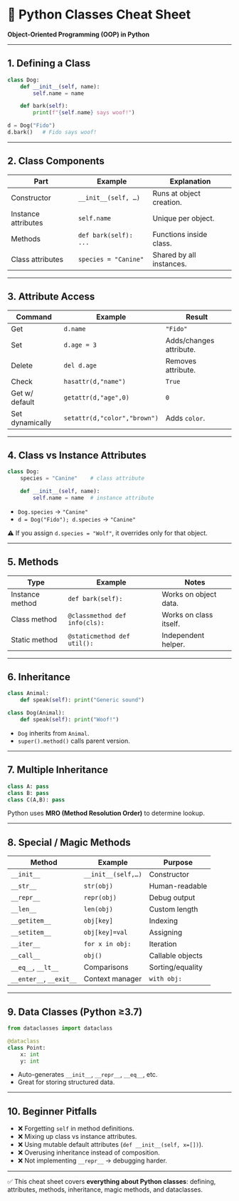 
# 📘 Python Classes Cheat Sheet

**Object-Oriented Programming (OOP) in Python**

---

## 1. Defining a Class

```python
class Dog:
    def __init__(self, name):
        self.name = name

    def bark(self):
        print(f"{self.name} says woof!")
```

```python
d = Dog("Fido")
d.bark()   # Fido says woof!
```

---

## 2. Class Components

| Part                | Example               | Explanation              |
| ------------------- | --------------------- | ------------------------ |
| Constructor         | `__init__(self, …)`   | Runs at object creation. |
| Instance attributes | `self.name`           | Unique per object.       |
| Methods             | `def bark(self): ...` | Functions inside class.  |
| Class attributes    | `species = "Canine"`  | Shared by all instances. |

---

## 3. Attribute Access

| Command         | Example                      | Result                  |
| --------------- | ---------------------------- | ----------------------- |
| Get             | `d.name`                     | `"Fido"`                |
| Set             | `d.age = 3`                  | Adds/changes attribute. |
| Delete          | `del d.age`                  | Removes attribute.      |
| Check           | `hasattr(d,"name")`          | `True`                  |
| Get w/ default  | `getattr(d,"age",0)`         | `0`                     |
| Set dynamically | `setattr(d,"color","brown")` | Adds `color`.           |

---

## 4. Class vs Instance Attributes

```python
class Dog:
    species = "Canine"    # class attribute

    def __init__(self, name):
        self.name = name  # instance attribute
```

* `Dog.species` → `"Canine"`
* `d = Dog("Fido"); d.species` → `"Canine"`

⚠️ If you assign `d.species = "Wolf"`, it overrides only for that object.

---

## 5. Methods

| Type            | Example                       | Notes                  |
| --------------- | ----------------------------- | ---------------------- |
| Instance method | `def bark(self):`             | Works on object data.  |
| Class method    | `@classmethod def info(cls):` | Works on class itself. |
| Static method   | `@staticmethod def util():`   | Independent helper.    |

---

## 6. Inheritance

```python
class Animal:
    def speak(self): print("Generic sound")

class Dog(Animal):
    def speak(self): print("Woof!")
```

* `Dog` inherits from `Animal`.
* `super().method()` calls parent version.

---

## 7. Multiple Inheritance

```python
class A: pass
class B: pass
class C(A,B): pass
```

Python uses **MRO (Method Resolution Order)** to determine lookup.

---

## 8. Special / Magic Methods

| Method                  | Example            | Purpose          |
| ----------------------- | ------------------ | ---------------- |
| `__init__`              | `__init__(self,…)` | Constructor      |
| `__str__`               | `str(obj)`         | Human-readable   |
| `__repr__`              | `repr(obj)`        | Debug output     |
| `__len__`               | `len(obj)`         | Custom length    |
| `__getitem__`           | `obj[key]`         | Indexing         |
| `__setitem__`           | `obj[key]=val`     | Assigning        |
| `__iter__`              | `for x in obj:`    | Iteration        |
| `__call__`              | `obj()`            | Callable objects |
| `__eq__`, `__lt__`      | Comparisons        | Sorting/equality |
| `__enter__`, `__exit__` | Context manager    | `with obj:`      |

---

## 9. Data Classes (Python ≥3.7)

```python
from dataclasses import dataclass

@dataclass
class Point:
    x: int
    y: int
```

* Auto-generates `__init__`, `__repr__`, `__eq__`, etc.
* Great for storing structured data.

---

## 10. Beginner Pitfalls

* ❌ Forgetting `self` in method definitions.
* ❌ Mixing up class vs instance attributes.
* ❌ Using mutable default attributes (`def __init__(self, x=[])`).
* ❌ Overusing inheritance instead of composition.
* ❌ Not implementing `__repr__` → debugging harder.

---

✅ This cheat sheet covers **everything about Python classes**: defining, attributes, methods, inheritance, magic methods, and dataclasses.


